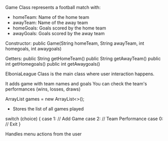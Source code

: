 Game Class represents a football match with:
- homeTeam: Name of the home team
- awayTeam: Name of the away team
- homeGoals: Goals scored by the home team
- awayGoals: Goals scored by the away team

Constructor: public Game(String homeTeam, String awayTeam, int homegoals, int awaygoals)

Getters:
public String getHomeTeam()
public String getAwayTeam()
public int getHomegoals()
public int getAwaygoals()

ElboniaLeague Class is the main class where user interaction happens.

It adds game with team names and goals
You can check the team's performances (wins, losses, draws)

ArrayList<Game> games = new ArrayList<>();
- Stores the list of all games played

switch (choice) {
    case 1: // Add Game
    case 2: // Team Performance
    case 0: // Exit
}

Handles menu actions from the user




